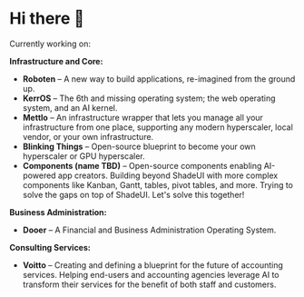# Hi there 👋  
Currently working on:

**Infrastructure and Core:**  
- **Roboten** – A new way to build applications, re-imagined from the ground up.
- **KerrOS** – The 6th and missing operating system; the web operating system, and an AI kernel.
- **Mettlo** – An infrastructure wrapper that lets you manage all your infrastructure from one place, supporting any modern hyperscaler, local vendor, or your own infrastructure.
- **Blinking Things** – Open-source blueprint to become your own hyperscaler or GPU hyperscaler.
- **Components (name TBD)** – Open-source components enabling AI-powered app creators. Building beyond ShadeUI with more complex components like Kanban, Gantt, tables, pivot tables, and more. Trying to solve the gaps on top of ShadeUI. Let's solve this together!

**Business Administration:**  
- **Dooer** – A Financial and Business Administration Operating System.

**Consulting Services:**  
- **Voitto** – Creating and defining a blueprint for the future of accounting services. Helping end-users and accounting agencies leverage AI to transform their services for the benefit of both staff and customers.